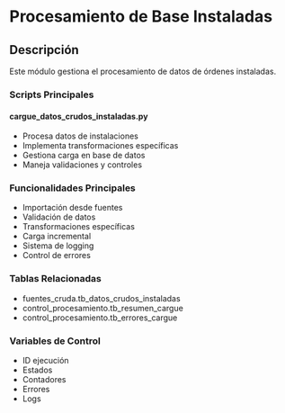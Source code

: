 # Procesamiento de Base Instaladas

## Descripción 
Este módulo gestiona el procesamiento de datos de órdenes instaladas.

### Scripts Principales

#### cargue_datos_crudos_instaladas.py
- Procesa datos de instalaciones
- Implementa transformaciones específicas
- Gestiona carga en base de datos
- Maneja validaciones y controles

### Funcionalidades Principales
- Importación desde fuentes
- Validación de datos
- Transformaciones específicas 
- Carga incremental
- Sistema de logging
- Control de errores

### Tablas Relacionadas
- fuentes_cruda.tb_datos_crudos_instaladas
- control_procesamiento.tb_resumen_cargue
- control_procesamiento.tb_errores_cargue

### Variables de Control
- ID ejecución
- Estados 
- Contadores
- Errores
- Logs
